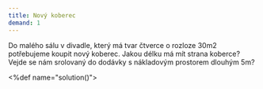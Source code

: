```yaml
---  
title: Nový koberec  
demand: 1  
---  
```


Do malého sálu v divadle, který má tvar čtverce o rozloze 30m2 potřebujeme
koupit nový koberec. Jakou délku má mít strana koberce? Vejde se nám srolovaný
do dodávky s nákladovým prostorem dlouhým 5m?

<%def name="solution()">

